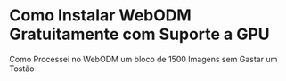 # Como Instalar WebODM Gratuitamente com Suporte a GPU
 Como Processei no WebODM um bloco de 1500 Imagens sem Gastar um Tostão
